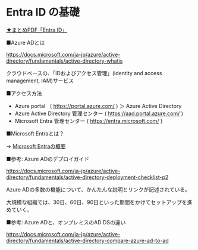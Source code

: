 # Entra ID の基礎

[★まとめPDF「Entra ID」](Azure%20AD入門.pdf)

■Azure ADとは

https://docs.microsoft.com/ja-jp/azure/active-directory/fundamentals/active-directory-whatis

クラウドベースの、「IDおよびアクセス管理」(identity and access management, IAM)サービス

■アクセス方法

- Azure portal （ https://portal.azure.com/ ) ＞ Azure Active Directory
- Azure Active Directory 管理センター ( https://aad.portal.azure.com/ )
- Microsoft Entra 管理センター ( https://entra.microsoft.com/ )

■Microsoft Entraとは？

→ [Microsoft Entraの概要](../SC/entra.md)

■参考: Azure ADのデプロイガイド

https://docs.microsoft.com/ja-jp/azure/active-directory/fundamentals/active-directory-deployment-checklist-p2

Azure ADの多数の機能について、かんたんな説明とリンクが記述されている。

大規模な組織では、30日、60日、90日といった期間をかけてセットアップを進めていく。

■参考: Azure ADと、オンプレミスのAD DSの違い

https://docs.microsoft.com/ja-jp/azure/active-directory/fundamentals/active-directory-compare-azure-ad-to-ad
